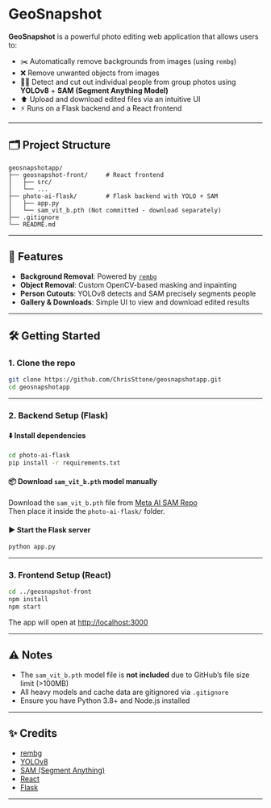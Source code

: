 
# GeoSnapshot

**GeoSnapshot** is a powerful photo editing web application that allows users to:

- ✂️ Automatically remove backgrounds from images (using `rembg`)
- ❌ Remove unwanted objects from images
- 🧍‍♂️ Detect and cut out individual people from group photos using **YOLOv8** + **SAM (Segment Anything Model)**
- ⬆️ Upload and download edited files via an intuitive UI
- ⚡ Runs on a Flask backend and a React frontend

---

## 🗂️ Project Structure

```
geosnapshotapp/
├── geosnapshot-front/     # React frontend
│   ├── src/
│   └── ...
├── photo-ai-flask/        # Flask backend with YOLO + SAM
│   ├── app.py
│   └── sam_vit_b.pth (Not committed - download separately)
├── .gitignore
└── README.md
```

---

## 🚀 Features

- **Background Removal**: Powered by [`rembg`](https://github.com/danielgatis/rembg)
- **Object Removal**: Custom OpenCV-based masking and inpainting
- **Person Cutouts**: YOLOv8 detects and SAM precisely segments people
- **Gallery & Downloads**: Simple UI to view and download edited results

---

## 🛠️ Getting Started

### 1. Clone the repo

```bash
git clone https://github.com/ChrisSttone/geosnapshotapp.git
cd geosnapshotapp
```

---

### 2. Backend Setup (Flask)

#### ⬇️ Install dependencies

```bash
cd photo-ai-flask
pip install -r requirements.txt
```

#### 📦 Download `sam_vit_b.pth` model manually

Download the `sam_vit_b.pth` file from [Meta AI SAM Repo](https://github.com/facebookresearch/segment-anything#model-checkpoints)  
Then place it inside the `photo-ai-flask/` folder.

#### ▶️ Start the Flask server

```bash
python app.py
```

---

### 3. Frontend Setup (React)

```bash
cd ../geosnapshot-front
npm install
npm start
```

The app will open at [http://localhost:3000](http://localhost:3000)

---

## ⚠️ Notes

- The `sam_vit_b.pth` model file is **not included** due to GitHub’s file size limit (>100MB)
- All heavy models and cache data are gitignored via `.gitignore`
- Ensure you have Python 3.8+ and Node.js installed

---


## ✨ Credits

- [rembg](https://github.com/danielgatis/rembg)
- [YOLOv8](https://github.com/ultralytics/ultralytics)
- [SAM (Segment Anything)](https://github.com/facebookresearch/segment-anything)
- [React](https://reactjs.org/)
- [Flask](https://flask.palletsprojects.com/)

---

